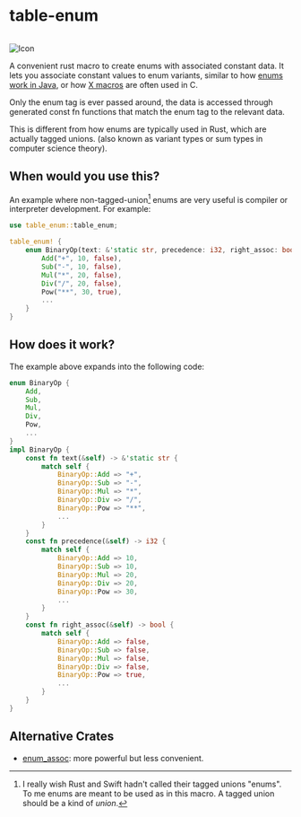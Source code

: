 # table-enum

<p>
  <a href="https://crates.io/crates/table_enum"><img alt="" src="https://img.shields.io/crates/d/table_enum?label=crates.io" /></a>
</p>

![Icon](https://raw.githubusercontent.com/sirwhinesalot/table-enum/main/table-enum-icon.svg)

A convenient rust macro to create enums with associated constant data.
It lets you associate constant values to enum variants, similar to how [enums work in Java](https://docs.oracle.com/javase/tutorial/java/javaOO/enum.html), 
or how [X macros](https://en.wikipedia.org/wiki/X_macro) are often used in C.

Only the enum tag is ever passed around, the data is accessed through generated const fn functions that match the enum
tag to the relevant data.

This is different from how enums are typically used in Rust, which are actually tagged unions.
(also known as variant types or sum types in computer science theory).

## When would you use this?

An example where non-tagged-union[^1] enums are very useful is compiler or interpreter development. For example:

```rust
use table_enum::table_enum;

table_enum! {
    enum BinaryOp(text: &'static str, precedence: i32, right_assoc: bool) {
        Add("+", 10, false),
        Sub("-", 10, false),
        Mul("*", 20, false),
        Div("/", 20, false),
        Pow("**", 30, true),
        ...
    }
}
```

[^1]: I really wish Rust and Swift hadn't called their tagged unions "enums". To me enums are meant to be used as in 
this macro. A tagged union should be a kind of *union*.

## How does it work?

The example above expands into the following code:

```rust
enum BinaryOp {
    Add,
    Sub,
    Mul,
    Div,
    Pow,
    ...
}
impl BinaryOp {
    const fn text(&self) -> &'static str {
        match self {
            BinaryOp::Add => "+",
            BinaryOp::Sub => "-",
            BinaryOp::Mul => "*",
            BinaryOp::Div => "/",
            BinaryOp::Pow => "**",
            ...
        }
    }
    const fn precedence(&self) -> i32 {
        match self {
            BinaryOp::Add => 10,
            BinaryOp::Sub => 10,
            BinaryOp::Mul => 20,
            BinaryOp::Div => 20,
            BinaryOp::Pow => 30,
            ...
        }
    }
    const fn right_assoc(&self) -> bool {
        match self {
            BinaryOp::Add => false,
            BinaryOp::Sub => false,
            BinaryOp::Mul => false,
            BinaryOp::Div => false,
            BinaryOp::Pow => true,
            ...
        }
    }
}
```

## Alternative Crates

- [enum_assoc](https://crates.io/crates/enum-assoc): more powerful but less convenient.